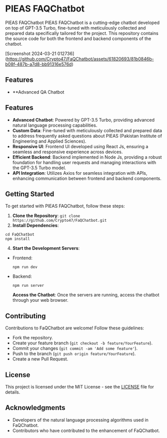 # 
# PIEAS FAQChatbot


PIEAS FAQChatbot
PIEAS FAQChatbot is a cutting-edge chatbot developed on top of GPT-3.5 Turbo, fine-tuned with meticulously collected and prepared data specifically tailored for the project. This repository contains the source code for both the frontend and backend components of the chatbot.

[Screenshot 2024-03-21 012736] (https://github.com/Crypto47/FaQChatbot/assets/61820693/81b0846b-b08f-487b-a7d8-bb91316e576d)

## Features

- **Advanced QA Chatbot


## Features

- **Advanced Chatbot**: Powered by GPT-3.5 Turbo, providing advanced natural language processing capabilities.
- **Custom Data**: Fine-tuned with meticulously collected and prepared data to address frequently asked questions about PIEAS (Pakistan Institute of Engineering and Applied Sciences).
- **Responsive UI**: Frontend UI developed using React Js, ensuring a seamless and responsive experience across devices.
- **Efficient Backend**: Backend implemented in Node Js, providing a robust foundation for handling user requests and managing interactions with the GPT-3.5 Turbo model.
- **API Integration**: Utilizes Axios for seamless integration with APIs, enhancing communication between frontend and backend components.

## Getting Started

To get started with PIEAS FAQChatbot, follow these steps:

1. **Clone the Repository**:
```git clone https://github.com/Crypto47/FaQChatbot.git```
2.  **Install Dependencies**:
```
cd FaQChatbot
npm install
```
4.  **Start the Development Servers**:
- Frontend: 
  ```
  npm run dev
  ```
- Backend: 
  ```
  npm run server
  ```
  **Access the Chatbot**: 
Once the servers are running, access the chatbot through your web browser.



## Contributing

Contributions to FaQChatbot are welcome! Follow these guidelines:
- Fork the repository.
- Create your feature branch (`git checkout -b feature/YourFeature`).
- Commit your changes (`git commit -am 'Add some feature'`).
- Push to the branch (`git push origin feature/YourFeature`).
- Create a new Pull Request.

## License

This project is licensed under the MIT License - see the [LICENSE](LICENSE) file for details.

## Acknowledgments

- Developers of the natural language processing algorithms used in FaQChatbot.
- Contributors who have contributed to the enhancement of FaQChatbot.

